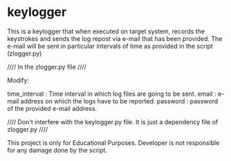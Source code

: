 # keylogger

This is a keylogger that when executed on target system, records the keystrokes and sends the log repost via e-mail that has been provided.
The e-mail will be sent in particular intervals of time as provided in the script (zlogger.py)

//// In the zlogger.py file ////

Modify:

time_interval : Time interval in which log files are going to be sent.
email : e-mail address on which the logs have to be reported.
password : password of the provided e-mail address.

//// Don't interfere with the keylogger.py file. It is just a dependency file of zlogger.py ////

This project is only for Educational Purposes. Developer is not responsible for any damage done by the script.

